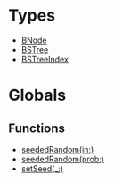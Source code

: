 # Types

  - [BNode](BNode)
  - [BSTree](BSTree)
  - [BSTreeIndex](BSTreeIndex)

# Globals

## Functions

  - [seeded​Random(in:​)](seededRandom\(in:\))
  - [seeded​Random(prob:​)](seededRandom\(prob:\))
  - [set​Seed(\_:​)](setSeed\(_:\))
